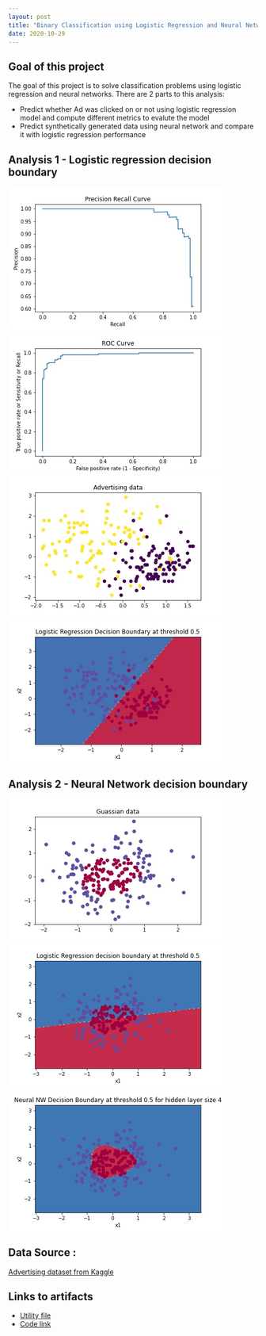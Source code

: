 ```yaml
---
layout: post
title: "Binary Classification using Logistic Regression and Neural Networks"
date: 2020-10-29
---
```


<h2><strong> Goal of this project </strong></h2>
<p>The goal of this project is to solve classification problems using logistic regression and neural networks. There are 2 parts to this analysis:</p>
<ul><li>Predict whether Ad was clicked on or not using logistic regression model and compute different metrics to evalute the model</li>
<li>Predict synthetically generated data using neural network and compare it with logistic regression performance</li>
</ul>

<h2> Analysis 1 - Logistic regression decision boundary </h2>

![precision_recall](/assets/classification/precision_recall_curve.jpg)
![roc](/assets/classification/roc_curve.jpg)
![K-means clustering](/assets/classification/Ad_data.jpg)
![K-means clustering](/assets/classification/logistic_reg_decision_boundary.jpg)

<h2> Analysis 2 - Neural Network decision boundary </h2>

![Guassian Data](/assets/classification/guassian_data.jpg)
![Logistic regression](/assets/classification/logistic_regression_decision_boundary.jpg)
![Neural Network](/assets/classification/neural_nw_decision_boundary.jpg)

<h2><strong>Data Source :</strong></h2>
 <a href="https://www.kaggle.com/fayomi/advertising">Advertising dataset from Kaggle</a>
 
<h2><strong>Links to artifacts</strong></h2>
<ul>
<li><a href='https://github.com/lakshmi2688/lakshmi2688.github.io/blob/master/assets/classification/planar_utils.py'>Utility file</a></li>
<li><a href="https://github.com/lakshmi2688/lakshmi2688.github.io/blob/master/assets/classification/Binary_Classification.ipynb">Code link</a></li>
</ul>


